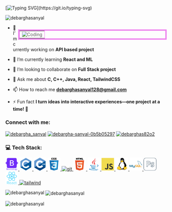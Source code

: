 [![Typing SVG](https://readme-typing-svg.demolab.com?font=Fira+Code&weight=500&size=24&pause=1800&center=true&vCenter=true&width=800&height=80&lines=Hello%2C+I'm+Debargha+Sanyal%2C+Welcome+to+my+profile!;I+am+an+aspiring+Software+Developer.)](https://git.io/typing-svg)
<p align="left"> <img src="https://komarev.com/ghpvc/?username=debarghasanyal&label=Profile%20views&color=0e75b6&style=flat" alt="debarghasanyal" /> </p>

<blockquote>
  <table border="4" bordercolor="violet" cellspacing="0" cellpadding="0" align="right">
    <tr>
      <td>
        <img alt="Coding" width="400" 
        src="https://cdnb.artstation.com/p/assets/images/images/036/125/405/original/igor-freitas-mesa.gif?1616779562">
      </td>
    </tr>
  </table>
</blockquote>




- 🔭 I’m currently working on **API based project**

- 🌱 I’m currently learning **React and ML**

- 👯 I’m looking to collaborate on **Full Stack project**

- 💬 Ask me about **C, C++, Java, React, TailwindCSS**

- 📫 How to reach me **debarghasanyal128@gmail.com**

- ⚡ Fun fact **I turn ideas into interactive experiences—one project at a time! 🚀**

<h3 align="left">Connect with me:</h3>
<p align="left">
<a href="https://twitter.com/debargha_sanyal" target="blank"><img align="center" src="https://raw.githubusercontent.com/rahuldkjain/github-profile-readme-generator/master/src/images/icons/Social/twitter.svg" alt="debargha_sanyal" height="30" width="40" /></a>
<a href="https://linkedin.com/in/debargha-sanyal-0b5b05297" target="blank"><img align="center" src="https://raw.githubusercontent.com/rahuldkjain/github-profile-readme-generator/master/src/images/icons/Social/linked-in-alt.svg" alt="debargha-sanyal-0b5b05297" height="30" width="40" /></a>
<a href="https://auth.geeksforgeeks.org/user/debarghas82o2" target="blank"><img align="center" src="https://raw.githubusercontent.com/rahuldkjain/github-profile-readme-generator/master/src/images/icons/Social/geeks-for-geeks.svg" alt="debarghas82o2" height="30" width="40" /></a>
</p>

<h3 align="left">💻 Tech Stack:</h3>
<p align="left"> <a href="https://getbootstrap.com" target="_blank" rel="noreferrer"> <img src="https://raw.githubusercontent.com/devicons/devicon/master/icons/bootstrap/bootstrap-plain-wordmark.svg" alt="bootstrap" width="40" height="40"/> </a> <a href="https://www.cprogramming.com/" target="_blank" rel="noreferrer"> <img src="https://raw.githubusercontent.com/devicons/devicon/master/icons/c/c-original.svg" alt="c" width="40" height="40"/> </a> <a href="https://www.w3schools.com/cpp/" target="_blank" rel="noreferrer"> <img src="https://raw.githubusercontent.com/devicons/devicon/master/icons/cplusplus/cplusplus-original.svg" alt="cplusplus" width="40" height="40"/> </a> <a href="https://www.w3schools.com/css/" target="_blank" rel="noreferrer"> <img src="https://raw.githubusercontent.com/devicons/devicon/master/icons/css3/css3-original-wordmark.svg" alt="css3" width="40" height="40"/> </a> <a href="https://git-scm.com/" target="_blank" rel="noreferrer"> <img src="https://www.vectorlogo.zone/logos/git-scm/git-scm-icon.svg" alt="git" width="40" height="40"/> </a> <a href="https://www.w3.org/html/" target="_blank" rel="noreferrer"> <img src="https://raw.githubusercontent.com/devicons/devicon/master/icons/html5/html5-original-wordmark.svg" alt="html5" width="40" height="40"/> </a> <a href="https://www.java.com" target="_blank" rel="noreferrer"> <img src="https://raw.githubusercontent.com/devicons/devicon/master/icons/java/java-original.svg" alt="java" width="40" height="40"/> </a> <a href="https://developer.mozilla.org/en-US/docs/Web/JavaScript" target="_blank" rel="noreferrer"> <img src="https://raw.githubusercontent.com/devicons/devicon/master/icons/javascript/javascript-original.svg" alt="javascript" width="40" height="40"/> </a> <a href="https://www.linux.org/" target="_blank" rel="noreferrer"> <img src="https://raw.githubusercontent.com/devicons/devicon/master/icons/linux/linux-original.svg" alt="linux" width="40" height="40"/> </a> <a href="https://www.mysql.com/" target="_blank" rel="noreferrer"> <img src="https://raw.githubusercontent.com/devicons/devicon/master/icons/mysql/mysql-original-wordmark.svg" alt="mysql" width="40" height="40"/> </a> <a href="https://www.photoshop.com/en" target="_blank" rel="noreferrer"> <img src="https://raw.githubusercontent.com/devicons/devicon/master/icons/photoshop/photoshop-line.svg" alt="photoshop" width="40" height="40"/> </a> <a href="https://reactjs.org/" target="_blank" rel="noreferrer"> <img src="https://raw.githubusercontent.com/devicons/devicon/master/icons/react/react-original-wordmark.svg" alt="react" width="40" height="40"/> </a> <a href="https://tailwindcss.com/" target="_blank" rel="noreferrer"> <img src="https://www.vectorlogo.zone/logos/tailwindcss/tailwindcss-icon.svg" alt="tailwind" width="40" height="40"/> </a> </p>

<p><img align="left" src="https://github-readme-stats.vercel.app/api/top-langs?username=debarghasanyal&show_icons=true&locale=en&layout=compact" alt="debarghasanyal" /></p>

<p>&nbsp;<img align="center" src="https://github-readme-stats.vercel.app/api?username=debarghasanyal&show_icons=true&locale=en" alt="debarghasanyal" /></p>

<p><img align="center" src="https://github-readme-streak-stats.herokuapp.com/?user=debarghasanyal&" alt="debarghasanyal" /></p>
